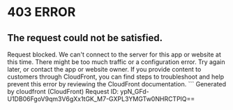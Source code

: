 # 403 ERROR

## The request could not be satisfied.

Request blocked. We can't connect to the server for this app or website at this time. There might be too much traffic or a configuration error. Try again later, or contact the app or website owner. If you provide content to customers through CloudFront, you can find steps to troubleshoot and help prevent this error by reviewing the CloudFront documentation. ```
Generated by cloudfront (CloudFront)
Request ID: ypN_GFd-U1DB06FgoV9qm3V6gXx1tGK_M7-GXPL3YMGTw0NHRCTPlQ==

```

